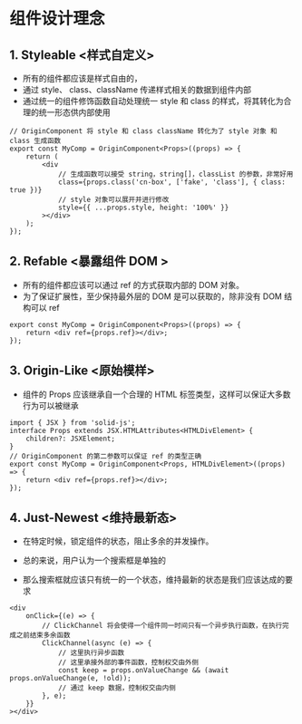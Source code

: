 # 组件设计理念

## 1. Styleable <样式自定义>

-   所有的组件都应该是样式自由的，
-   通过 style、 class、className 传递样式相关的数据到组件内部
-   通过统一的组件修饰函数自动处理统一 style 和 class 的样式，将其转化为合理的统一形态供内部使用

```tsx
// OriginComponent 将 style 和 class className 转化为了 style 对象 和 class 生成函数
export const MyComp = OriginComponent<Props>((props) => {
    return (
        <div
            // 生成函数可以接受 string，string[]，classList 的参数，非常好用
            class={props.class('cn-box', ['fake', 'class'], { class: true })}
            // style 对象可以展开并进行修改
            style={{ ...props.style, height: '100%' }}
        ></div>
    );
});
```

## 2. Refable <暴露组件 DOM >

-   所有的组件都应该可以通过 ref 的方式获取内部的 DOM 对象。
-   为了保证扩展性，至少保持最外层的 DOM 是可以获取的，除非没有 DOM 结构可以 ref

```tsx
export const MyComp = OriginComponent<Props>((props) => {
    return <div ref={props.ref}></div>;
});
```

## 3. Origin-Like <原始模样>

-   组件的 Props 应该继承自一个合理的 HTML 标签类型，这样可以保证大多数行为可以被继承

```tsx
import { JSX } from 'solid-js';
interface Props extends JSX.HTMLAttributes<HTMLDivElement> {
    children?: JSXElement;
}
// OriginComponent 的第二参数可以保证 ref 的类型正确
export const MyComp = OriginComponent<Props, HTMLDivElement>((props) => {
    return <div ref={props.ref}></div>;
});
```

## 4. Just-Newest <维持最新态>

-   在特定时候，锁定组件的状态，阻止多余的并发操作。

-   总的来说，用户认为一个搜索框是单独的

-   那么搜索框就应该只有统一的一个状态，维持最新的状态是我们应该达成的要求

```tsx
<div
    onClick={(e) => {
        // ClickChannel 将会使得一个组件同一时间只有一个异步执行函数，在执行完成之前结束多余函数
        ClickChannel(async (e) => {
            // 这里执行异步函数
            // 这里承接外部的事件函数，控制权交由外侧
            const keep = props.onValueChange && (await props.onValueChange(e, !old));
            // 通过 keep 数据，控制权交由内侧
        }, e);
    }}
></div>
```
